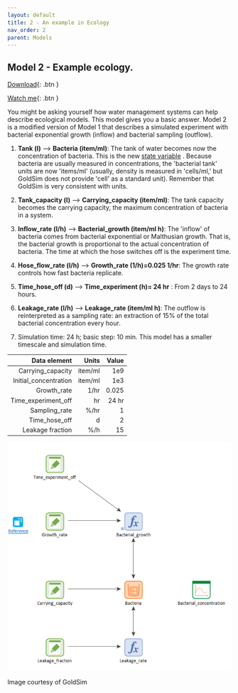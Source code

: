 ```yaml
---
layout: default
title: 2 - An example in Ecology
nav_order: 2
parent: Models
---
```


## Model 2 - Example ecology. 


[Download](https://github.com/SergioCoboLopez/Workshop_ESA/blob/main/GoldSim_Models/Model2_Example_Ecology.gsm){: .btn } 


[Watch me](https://www.youtube.com/watch?v=imbY64YM3fE){: .btn }

You might be asking yourself how water management systems can help describe ecological models. This model gives you a basic answer. Model 2 is a modified version of 
Model 1 that describes a simulated experiment with bacterial exponential growth (inflow) and bacterial sampling (outflow).

1. **Tank (l)** --> **Bacteria (item/ml)**: The tank of water becomes now the concentration of bacteria. This is the new [state variable](https://en.wikipedia.org/wiki/State_variable)
 . Because bacteria are usually measured in concentrations, the 'bacterial tank' units are now 'items/ml' (usually, density is measured in 'cells/ml,' but GoldSim does not provide 'cell' as a standard unit). Remember that GoldSim is very consistent with units.

2. **Tank_capacity (l)** --> **Carrying_capacity (item/ml)**: The tank capacity becomes the carrying capacity, the maximum concentration of bacteria in a system.

3. **Inflow_rate (l/h)** --> **Bacterial_growth (item/ml h)**: The 'inflow' of bacteria comes from bacterial exponential or Malthusian growth. That is, the bacterial growth is proportional
 to the actual concentration of bacteria. The time at which the hose switches off is the experiment time.

4. **Hose_flow_rate (l/h)** --> **Growth_rate (1/h)=0.025 1/hr**: The growth rate controls how fast bacteria replicate.

5. **Time_hose_off (d)** --> **Time_experiment (h)= 24 hr** : From 2 days to 24 hours.

6. **Leakage_rate (l/h)** --> **Leakage_rate (item/ml h)**: The outflow is reinterpreted as a sampling rate: an extraction of 15% of the total bacterial concentration every hour.

7. Simulation time: 24 h; basic step: 10 min. This model has a smaller timescale and simulation time.

|Data element          |Units      |Value|
|---------------------:|----------:|-------:|
|     Carrying_capacity|    item/ml|     1e9|
| Initial_concentration|    item/ml|     1e3|
|           Growth_rate|       1/hr|   0.025|
|   Time_experiment_off|         hr|   24 hr|
|         Sampling_rate|       %/hr|       1|
|Time_hose_off         |          d|       2|
|Leakage fraction      |        %/h|      15|

![Figure](../figures/Ecological_model_example.PNG)

Image courtesy of GoldSim

